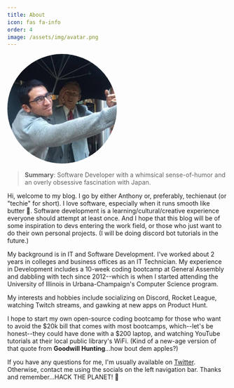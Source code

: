 ```yaml
---
title: About
icon: fas fa-info
order: 4
image: /assets/img/avatar.png
---
```


<img src="/assets/img/avatar.png" alt="Avatar" style="border-radius: 50%; width: 250px;">

> **Summary**: Software Developer with a whimsical sense-of-humor and an overly obsessive fascination with Japan.

Hi, welcome to my blog. I go by either Anthony or, preferably, techienaut (or "techie" for short). I love software, especially when it runs smooth like butter 🤤. Software development is a learning/cultural/creative experience everyone should attempt at least once. And I hope that this blog will be of some inspiration to devs entering the work field, or those who just want to do their own personal projects. (I will be doing discord bot tutorials in the future.) 

My background is in IT and Software Development. I've worked about 2 years in colleges and business offices as an IT Technician. My experience in Development includes a 10-week coding bootcamp at General Assembly and dabbling with tech since 2012--which is when I started attending the University of Illinois in Urbana-Champaign's Computer Science program.

My interests and hobbies include socializing on Discord, Rocket League, watching Twitch streams, and gawking at new apps on Product Hunt.

I hope to start my own open-source coding bootcamp for those who want to avoid the $20k bill that comes with most bootcamps, which--let's be honest--they could have done with a $200 laptop, and watching YouTube tutorials at their local public library's WiFi. (Kind of a new-age version of that quote from **Goodwill Hunting**...how bout dem apples?)

If you have any questions for me, I'm usually available on [Twitter](https://twitter.com/techienaut). Otherwise, contact me using the socials on the left navigation bar. Thanks and remember...HACK THE PLANET! 🌳
